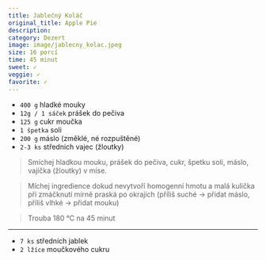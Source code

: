 ```yaml
---
title: Jablečný Koláč
original_title: Apple Pie
description: 
category: Dezert
image: image/jablecny_kolac.jpeg
size: 16 porcí
time: 45 minut
sweet: ✓
veggie: ✓
favorite: ✓
---
```


* `400 g` hladké mouky
* `12g / 1 sáček` prášek do pečiva
* `125 g` cukr moučka
* `1 špetka` soli
* `200 g` máslo (změklé, né rozpuštěné)
* `2-3 ks` střednich vajec (žloutky)

> Smíchej hladkou mouku, prášek do pečiva, cukr, špetku soli, máslo, vajíčka (žloutky) v míse.

> Míchej ingredience dokud nevytvoří homogenní hmotu a malá kulička při zmáčknutí mírně praská po okrajích (příliš suché → přidat máslo, příliš vlhké → přidat mouku)

> Trouba 180 °C na 45 minut

---

* `7 ks` středních jablek
* `2 lžíce` moučkového cukru


